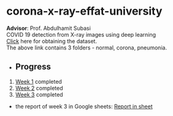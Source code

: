 # corona-x-ray-effat-university
**Advisor**: Prof. Abdulhamit Subasi  
COVID 19 detection from X-ray images using deep learning  
[Click](https://drive.google.com/drive/folders/1uUpVuv4kaQiqQoyrhh90MlZArsWclTXE?usp=sharing) here for obtaining the dataset.  
The above link contains 3 folders - normal, corona, pneumonia.  
- ## Progress  
1. [Week 1](/week-1) completed 
2. [Week 2](/week-2) completed  
3. [Week 3](/week-3) completed  
  - the report of week 3 in Google sheets: [Report in sheet](https://drive.google.com/file/d/1qYmbKFsWOspE4Hgnya3GIEkzwEIQ0xUO/view?usp=sharing)
